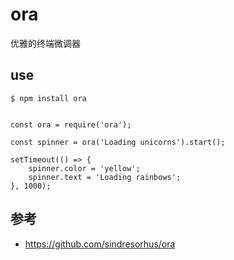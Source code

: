 
# ora

优雅的终端微调器

## use

```
$ npm install ora


const ora = require('ora');

const spinner = ora('Loading unicorns').start();

setTimeout(() => {
	spinner.color = 'yellow';
	spinner.text = 'Loading rainbows';
}, 1000);
```


## 参考
- https://github.com/sindresorhus/ora
